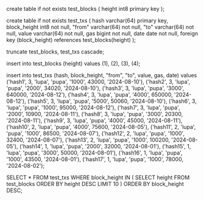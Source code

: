 create table if not exists test_blocks (
	height int8 primary key
);

create table if not exists test_txs (
	hash varchar(64) primary key,
	block_height int8 not null,
	"from" varchar(64) not null,
	"to" varchar(64) not null,
	value varchar(64) not null,
	gas bigint not null,
	date date not null,
	foreign key (block_height) references test_blocks(height)
);

truncate test_blocks, test_txs cascade;

insert into test_blocks (height) values 
	(1), (2), (3), (4);

insert into test_txs (hash, block_height, "from", "to", value, gas, date) values
	('hash1', 3, 'lupa', 'pupa', '1000', 43000, '2024-08-10'),
	('hash2', 3, 'lupa', 'pupa', '2000', 34020, '2024-08-10'),
	('hash3', 3, 'lupa', 'pupa', '3000', 640000, '2024-08-12'),
	('hash4', 3, 'lupa', 'pupa', '4000', 650000, '2024-08-12'),
	('hash5', 3, 'lupa', 'pupa', '5000', 50060, '2024-08-10'),
	('hash6', 3, 'lupa', 'pupa', '1000', 95000, '2024-08-12'),
	('hash7', 3, 'lupa', 'pupa', '2000', 10900, '2024-08-11'),
	('hash8', 3, 'lupa', 'pupa', '3000', 20300, '2024-08-11'),
	('hash9', 3, 'lupa', 'pupa', '4000', 45000, '2024-08-11'),
	('hash10', 2, 'lupa', 'pupa', '4000', 75600, '2024-08-05'),
	('hash11', 2, 'lupa', 'pupa', '1000', 86500, '2024-08-07'),
	('hash12', 2, 'lupa', 'pupa', '1000', 32400, '2024-08-07'),
	('hash13', 2, 'lupa', 'pupa', '1000', 100200, '2024-08-05'),
	('hash14', 1, 'lupa', 'pupa', '2000', 32000, '2024-08-01'),
	('hash15', 1, 'lupa', 'pupa', '3000', 50000, '2024-08-01'),
	('hash16', 1, 'lupa', 'pupa', '1000', 43500, '2024-08-01'),
	('hash17', 1, 'lupa', 'pupa', '1000', 78000, '2024-08-02');

SELECT *
FROM test_txs
WHERE block_height IN (
    SELECT height
    FROM test_blocks
    ORDER BY height DESC
    LIMIT 10
)
ORDER BY block_height DESC;
